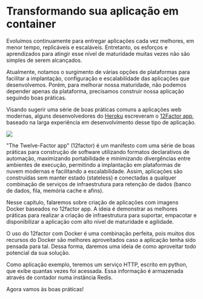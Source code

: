# Transformando sua aplicação em container

Evoluímos continuamente para entregar aplicações cada vez melhores, em menor tempo, replicáveis e escaláveis. Entretanto, os esforços e aprendizados para atingir esse nível de maturidade muitas vezes não são simples de serem alcançados.

Atualmente, notamos o surgimento de várias opções de plataformas para facilitar a implantação, configuração e escalabilidade das aplicações que desenvolvemos. Porém, para melhorar nossa maturidade, não podemos depender apenas da plataforma, precisamos construir nossa aplicação seguindo boas práticas.

Visando sugerir uma série de boas práticas comuns a aplicações web modernas, alguns desenvolvedores do [Heroku](https://www.heroku.com/) escreveram o [12Factor app](https://12factor.net/pt_br/), baseado na larga experiência em desenvolvimento desse tipo de aplicação.

![](images/12factor.gif)

"The Twelve-Factor app" (12factor) é um manifesto com uma série de boas práticas para construção de software utilizando formatos declarativos de automação, maximizando portabilidade e minimizando divergências entre ambientes de execução, permitindo a implantação em plataformas de nuvem modernas e facilitando a escalabilidade. Assim, aplicações são construídas sem manter estado (stateless) e conectadas a qualquer combinação de serviços de infraestrutura para retenção de dados (banco de dados, fila, memória cache e afins).

Nesse capítulo, falaremos sobre criação de aplicações com imagens Docker baseados no 12factor app. A ideia é demonstrar as melhores práticas para realizar a criação de infraestrutura para suportar, empacotar e disponibilizar a aplicação com alto nível de maturidade e agilidade.

O uso do 12factor com Docker é uma combinação perfeita, pois muitos dos recursos do Docker são melhores aproveitados caso a aplicação tenha sido pensada para tal. Dessa forma, daremos uma ideia de como aproveitar todo potencial da sua solução.

Como aplicação exemplo, teremos um serviço HTTP, escrito em python, que exibe quantas vezes foi acessada. Essa informação é armazenada através de contador numa instância Redis.

Agora vamos às boas práticas!
